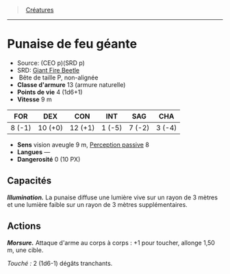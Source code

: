 ﻿---
!MonsterItem
Family: MonsterHD
Type: Bête
Size: P
Alignment: non-alignée
ArmorClass: 13 (armure naturelle)
HitPoints: 4 (1d6+1)
Speed: 9 m
Strength: ' 8 (-1)'
Dexterity: 10 (+0)
Constitution: 12 (+1)
Intelligence: ' 1 (-5)'
Wisdom: ' 7 (-2)'
Charisma: ' 3 (-4)'
Senses: vision aveugle 9 m, [Perception passive](hd_abilities_dexterity_perception_passive.md) 8
Languages: —
Challenge: 0 (10 PX)
Id: monsters_hd.md#punaise-de-feu-géante
ParentLink: monsters_hd.md#créatures
Name: Punaise de feu géante
ParentName: Créatures
NameLevel: 1
AltName: '[Giant Fire Beetle](srd_monsters_giant_fire_beetle.md)'
Source: (CEO p)(SRD p)
Attributes: {}
AttributesDictionary: >+
  {}

---
> [Créatures](hd_monsters.md)

---

# Punaise de feu géante

- Source: (CEO p)(SRD p)
- SRD: [Giant Fire Beetle](srd_monsters_giant_fire_beetle.md)
-  Bête de taille P, non-alignée
- **Classe d'armure** 13 (armure naturelle)
- **Points de vie** 4 (1d6+1)
- **Vitesse** 9 m

|FOR|DEX|CON|INT|SAG|CHA|
|---|---|---|---|---|---|
| 8 (-1)|10 (+0)|12 (+1)| 1 (-5)| 7 (-2)| 3 (-4)|

- **Sens** vision aveugle 9 m, [Perception passive](hd_abilities_dexterity_perception_passive.md) 8
- **Langues** —
- **Dangerosité** 0 (10 PX)

## Capacités

**_Illumination._** La punaise diffuse une lumière vive sur un rayon de 3 mètres et une lumière faible sur un rayon de 3 mètres supplémentaires.

## Actions

**_Morsure._** Attaque d'arme au corps à corps : +1 pour toucher, allonge 1,50 m, une cible.

_Touché :_ 2 (1d6-1) dégâts tranchants.

